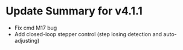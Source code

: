 # Update Summary for v4.1.1
* Fix cmd M17 bug
* Add closed-loop stepper control (step losing detection and auto-adjusting)
